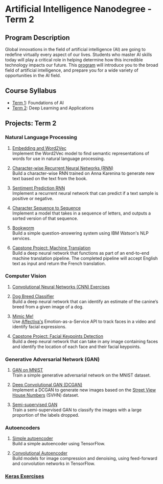 # Artificial Intelligence Nanodegree - Term 2

## Program Description

Global innovations in the field of artificial intelligence (AI) are going to redefine virtually every aspect of our lives. Students who master AI skills today will play a critical role in helping determine how this incredible technology impacts our future. This [program](https://www.udacity.com/course/artificial-intelligence-nanodegree--nd889) will introduce you to the broad field of artificial intelligence, and prepare you for a wide variety of opportunities in the AI field.

## Course Syllabus
* [Term 1](https://medium.com/udacity/ai-nanodegree-program-syllabus-term-1-in-depth-80c41297acaf): Foundations of AI  
* [Term 2](https://medium.com/udacity/ai-nanodegree-program-syllabus-term-2-deep-learning-in-depth-d935197b66ec): Deep Learning and Applications  

## Projects: Term 2  
### Natural Language Processing
1. [Embedding and Word2Vec](./embeddings/Skip-Gram_word2vec.ipynb)  
Implement the Word2Vec model to find semantic representations of words for use in natural language processing.

2. [Character-wise Recurrent Neural Networks (RNN)](./intro-to-rnns)  
Build a character-wise RNN trained on Anna Karenina to generate new text based on the text from the book.  

3. [Sentiment Prediction RNN](./sentiment-rnn)  
Implement a recurrent neural network that can predict if a text sample is positive or negative.  

4. [Character Sequence to Sequence](./seq2seq/seq2seq.ipynb)  
 Implement a model that takes in a sequence of letters, and outputs a sorted version of that sequence.

5. [Bookworm](./AIND-NLP-Bookworm)  
Build a simple question-answering system using IBM Watson's NLP services.  

6. [Capstone Project: Machine Translation](./aind2-nlp-capstone)  
Build a deep neural network that functions as part of an end-to-end machine translation pipeline. The completed pipeline will accept English text as input and return the French translation.  

### Computer Vision
1. [Convolutional Neural Networks (CNN) Exercises](./aind2-cnn)  

2. [Dog Breed Classifier](./dog-project)  
Build a deep neural network that can identify an estimate of the canine’s breed from a given image of a dog.  

3. [Mimic Me!](./AIND-CV-Mimic)  
Use [Affectiva's](http://www.affectiva.com/) Emotion-as-a-Service API to track faces in a video and identify facial expressions.  

4. [Capstone Project: Facial Keypoints Detection](./AIND-CV-FacialKeypoints)  
Build a deep neural network that can take in any image containing faces and identify the location of each face and their facial keypoints.  

### Generative Adversarial Network (GAN)
1. [GAN on MNIST](./gan_mnist/Intro_to_GANs.ipynb)  
Train a simple generative adversarial network on the MNIST dataset.  

2. [Deep Convolutional GAN (DCGAN)](./dcgan-svhn/DCGAN.ipynb)  
Implement a DCGAN to generate new images based on the [Street View House Numbers](http://ufldl.stanford.edu/housenumbers/) (SVHN) dataset.  

3. [Semi-supervised GAN](./semi-supervised/semi-supervised_learning_2.ipynb)  
Train a semi-supervised GAN to classify the images with a large proportion of the labels dropped.

### Autoencoders  
1. [Simple autoencoder](./autoencoder/Simple_Autoencoder.ipynb)  
Build a simple autoencoder using TensorFlow.

2. [Convolutional Autoencoder](./autoencoder/Convolutional_Autoencoder.ipynb)  
Build models for image compression and denoising, using feed-forward and convolution networks in TensorFlow.

### [Keras Exercises](./aind2-dl)
